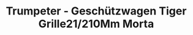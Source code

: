 ---
layout: product
title: "Trumpeter - Geschützwagen Tiger Grille21/210Mm Morta"
price: "8800" 
desc: "N/A"
img_path: "/assets/img/TRU01540.webp"
brand: "N/A"
available: false
special_offer: false
new: false
soon: false
cat: "010000"
subcat: "013400"
subsubcat: "0N/A"
sifra: "TRU01540"
popular: false
spec: false
---